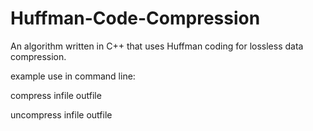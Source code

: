 Huffman-Code-Compression
========================
An algorithm written in C++ that uses Huffman coding for lossless data compression.

example use in command line:

compress infile outfile 

uncompress infile outfile 
